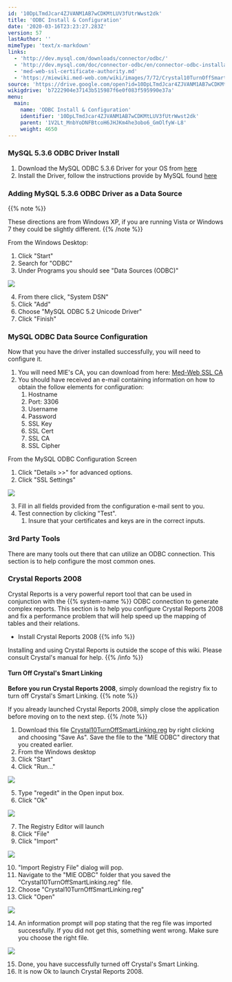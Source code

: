 ```yaml
---
id: '10DpLTmdJcar4ZJVANM1AB7wCDKMtLUV3fUtrWwst2dk'
title: 'ODBC Install & Configuration'
date: '2020-03-16T23:23:27.283Z'
version: 57
lastAuthor: ''
mimeType: 'text/x-markdown'
links:
  - 'http://dev.mysql.com/downloads/connector/odbc/'
  - 'http://dev.mysql.com/doc/connector-odbc/en/connector-odbc-installation-binary-windows.html#connector-odbc-installation-binary-windows-installer'
  - 'med-web-ssl-certificate-authority.md'
  - 'https://miewiki.med-web.com/wiki/images/7/72/Crystal10TurnOffSmartLinking.reg'
source: 'https://drive.google.com/open?id=10DpLTmdJcar4ZJVANM1AB7wCDKMtLUV3fUtrWwst2dk'
wikigdrive: 'b7222904e37143b515987f6e0f083f595990e37a'
menu:
  main:
    name: 'ODBC Install & Configuration'
    identifier: '10DpLTmdJcar4ZJVANM1AB7wCDKMtLUV3fUtrWwst2dk'
    parent: '1V2Lt_MnbYoDNFBtcoH6JHJKm4he3obo6_GmOlfyW-L8'
    weight: 4650
---
```

### **MySQL 5.3.6 ODBC Driver Install**

1. Download the MySQL ODBC 5.3.6 Driver for your OS from [here](http://dev.mysql.com/downloads/connector/odbc/)
2. Install the Driver, follow the instructions provide by MySQL found [here](http://dev.mysql.com/doc/connector-odbc/en/connector-odbc-installation-binary-windows.html#connector-odbc-installation-binary-windows-installer)

### **Adding MySQL 5.3.6 ODBC Driver as a Data Source**

{{% note %}}

These directions are from Windows XP, if you are running Vista or Windows 7 they could be slightly different.
{{% /note %}}

From the Windows Desktop:

1. Click "Start"
2. Search for "ODBC"
3. Under Programs you should see "Data Sources (ODBC)"


![](../odbc-install-and-configuration.assets/100002010000019F000001E5254D7F96C517E804.png)


4. From there click, "System DSN"
5. Click "Add"
6. Choose "MySQL ODBC 5.2 Unicode Driver"
7. Click "Finish"

### **MySQL ODBC Data Source Configuration**

Now that you have the driver installed successfully, you will need to configure it.
1. You will need MIE's CA, you can download from here: [Med-Web SSL CA](med-web-ssl-certificate-authority.md)
2. You should have received an e-mail containing information on how to obtain the follow elements for configuration:
   1. Hostname
   2. Port: 3306
   3. Username
   4. Password
   5. SSL Key
   6. SSL Cert
   7. SSL CA
   8. SSL Cipher

From the MySQL ODBC Configuration Screen
1. Click "Details >>" for advanced options.
2. Click "SSL Settings"


![](../odbc-install-and-configuration.assets/100002010000018A00000273AF3264DC9E85A2EF.png)


3. Fill in all fields provided from the configuration e-mail sent to you.
4. Test connection by clicking "Test".
   1. Insure that your certificates and keys are in the correct inputs.

### **3rd Party Tools**

There are many tools out there that can utilize an ODBC connection. This section is to help configure the most common ones.

### **Crystal Reports 2008**

Crystal Reports is a very powerful report tool that can be used in conjunction with the {{% system-name %}} ODBC connection to generate complex reports. This section is to help you configure Crystal Reports 2008 and fix a performance problem that will help speed up the mapping of tables and their relations.
* Install Crystal Reports 2008
{{% info %}}

Installing and using Crystal Reports is outside the scope of this wiki. Please consult Crystal's manual for help.
{{% /info %}}

#### **Turn Off Crystal's Smart Linking**

**Before you run Crystal Reports 2008**, simply download the registry fix to turn off Crystal's Smart Linking.
{{% note %}}

If you already launched Crystal Reports 2008, simply close the application before moving on to the next step.
{{% /note %}}
1. Download this file [Crystal10TurnOffSmartLinking.reg](https://miewiki.med-web.com/wiki/images/7/72/Crystal10TurnOffSmartLinking.reg) by right clicking and choosing "Save As". Save the file to the "MIE ODBC" directory that you created earlier.
2. From the Windows desktop
3. Click "Start"
4. Click "Run..."


![](../odbc-install-and-configuration.assets/1000020100000178000000F3EAD4DE7F33F33DBE.png)


5. Type "regedit" in the Open input box.
6. Click "Ok"


![](../odbc-install-and-configuration.assets/100002010000015C000000BB86F4BBDEF6A2CE56.png)


7. The Registry Editor will launch
8. Click "File"
9. Click "Import"


![](../odbc-install-and-configuration.assets/10000201000002C10000019D0A9A5C601442720A.png)


10. "Import Registry File" dialog will pop.
11. Navigate to the "MIE ODBC" folder that you saved the "Crystal10TurnOffSmartLinking.reg" file.
12. Choose "Crystal10TurnOffSmartLinking.reg"
13. Click "Open"


![](../odbc-install-and-configuration.assets/1000020100000236000001A69FF99C194FE13D67.png)


14. An information prompt will pop stating that the reg file was imported successfully. If you did not get this, something went wrong. Make sure you choose the right file.


![](../odbc-install-and-configuration.assets/100002010000036F00000080F8AFB36BA4672054.png)


15. Done, you have successfully turned off Crystal's Smart Linking.
16. It is now Ok to launch Crystal Reports 2008.
